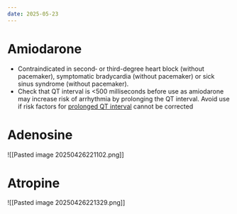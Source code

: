 ```yaml
---
date: 2025-05-23
---
```


# Amiodarone
- Contraindicated in second‑ or third-degree heart block (without pacemaker), symptomatic bradycardia (without pacemaker) or sick sinus syndrome (without pacemaker).
- Check that QT interval is <500 milliseconds before use as amiodarone may increase risk of arrhythmia by prolonging the QT interval. Avoid use if risk factors for [prolonged QT interval](https://amhonline.amh.net.au.acs.hcn.com.au/chapters/cardiovascular-drugs/drugs-arrhythmias/arrhythmias#arrhythmias-0201) cannot be corrected
# Adenosine
![[Pasted image 20250426221102.png]]
# Atropine
![[Pasted image 20250426221329.png]]